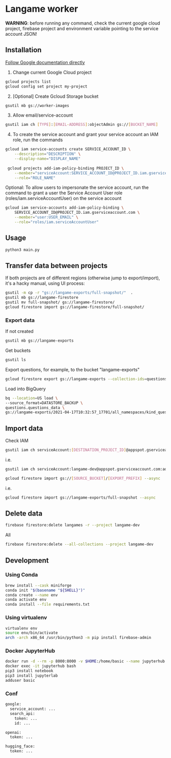 # Langame worker

**WARNING**: before running any command, check the current google cloud project, firebase project and environment variable pointing to the service account JSON!

## Installation

[Follow Google documentation directly](https://cloud.google.com/container-registry/docs/access-control#before_you_begin
)

1. Change current Google Cloud project
```bash
gcloud projects list
gcloud config set project my-project
```

2. [Optional] Create Gcloud Storage bucket

```bash
gsutil mb gs://worker-images
```

3. Allow email/service-account

```bash
gsutil iam ch [TYPE]:[EMAIL-ADDRESS]:objectAdmin gs://[BUCKET_NAME]
```

4. To create the service account and grant your service account an IAM role, run the commands
```bash
gcloud iam service-accounts create SERVICE_ACCOUNT_ID \
    --description="DESCRIPTION" \
    --display-name="DISPLAY_NAME"
    
 gcloud projects add-iam-policy-binding PROJECT_ID \
    --member="serviceAccount:SERVICE_ACCOUNT_ID@PROJECT_ID.iam.gserviceaccount.com" \
    --role="ROLE_NAME"
```

Optional: To allow users to impersonate the service account, run the command to grant a user the Service Account User role (roles/iam.serviceAccountUser) on the service account
```bash
gcloud iam service-accounts add-iam-policy-binding \
    SERVICE_ACCOUNT_ID@PROJECT_ID.iam.gserviceaccount.com \
    --member="user:USER_EMAIL" \
    --role="roles/iam.serviceAccountUser"
```

## Usage

```bash
python3 main.py
```

## Transfer data between projects

If both projects are of different regions (otherwise jump to export/import), it's a hacky manual, using UI process:

```bash
gsutil -m cp -r "gs://langame-exports/full-snapshot/"  .
gsutil mb gs://langame-firestore
gsutil mv full-snapshot/ gs://langame-firestore/
gcloud firestore import gs://langame-firestore/full-snapshot/
```

### Export data

If not created
```bash
gsutil mb gs://langame-exports
```

Get buckets
```bash
gsutil ls
```

Export questions, for example, to the bucket "langame-exports"
```bash
gcloud firestore export gs://langame-exports --collection-ids=questions
```

Load into BigQuery
```bash
bq --location=US load \
--source_format=DATASTORE_BACKUP \
questions.questions_data \
gs://langame-exports/2021-04-17T10:32:57_17701/all_namespaces/kind_questions/all_namespaces_kind_questions.export_metadata
```

## Import data

Check IAM
```bash
gsutil iam ch serviceAccount:[DESTINATION_PROJECT_ID]@appspot.gserviceaccount.com:admin gs://[SOURCE_BUCKET]
```
i.e.
```bash
gsutil iam ch serviceAccount:langame-dev@appspot.gserviceaccount.com:admin gs://langame-exports
```

```bash
gcloud firestore import gs://[SOURCE_BUCKET]/[EXPORT_PREFIX] --async
```
i.e.
```bash
gcloud firestore import gs://langame-exports/full-snapshot --async
```

## Delete data

```bash
firebase firestore:delete langames -r --project langame-dev
```
All
```bash
firebase firestore:delete --all-collections --project langame-dev
```

## Development

### Using Conda

```bash
brew install --cask miniforge
conda init "$(basename "${SHELL}")"
conda create --name env
conda activate env
conda install --file requirements.txt
```

### Using virtualenv

```bash
virtualenv env
source env/bin/activate
arch -arch x86_64 /usr/bin/python3 -m pip install firebase-admin

```

### Docker JupyterHub

```bash
docker run -d --rm -p 8000:8000 -v $HOME:/home/basic --name jupyterhub jupyterhub/jupyterhub jupyterhub
docker exec -it jupyterhub bash
pip3 install notebook
pip3 install jupyterlab
adduser basic
```

### Conf

```bash
google:
  service_account: ...
  search_api:
    token: ...
    id: ...

openai:
  token: ...

hugging_face:
  token: ...
```